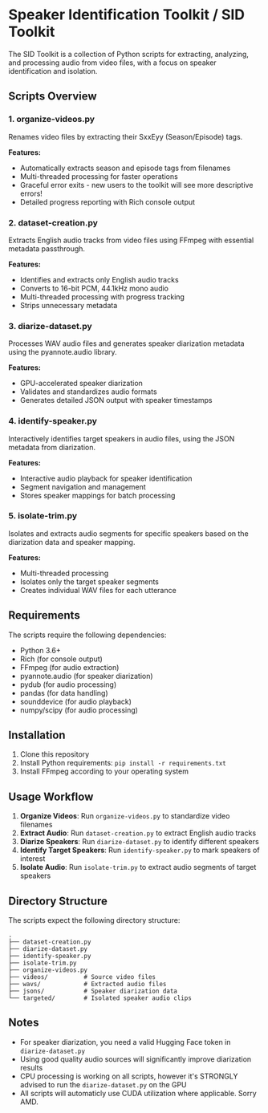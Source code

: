 # Speaker Identification Toolkit / SID Toolkit

The SID Toolkit is a collection of Python scripts for extracting, analyzing, and processing audio from video files, with a focus on speaker identification and isolation.

## Scripts Overview

### 1. organize-videos.py
Renames video files by extracting their SxxEyy (Season/Episode) tags.

**Features:**
- Automatically extracts season and episode tags from filenames
- Multi-threaded processing for faster operations
- Graceful error exits - new users to the toolkit will see more descriptive errors!
- Detailed progress reporting with Rich console output

### 2. dataset-creation.py
Extracts English audio tracks from video files using FFmpeg with essential metadata passthrough.

**Features:**
- Identifies and extracts only English audio tracks
- Converts to 16-bit PCM, 44.1kHz mono audio
- Multi-threaded processing with progress tracking
- Strips unnecessary metadata

### 3. diarize-dataset.py
Processes WAV audio files and generates speaker diarization metadata using the pyannote.audio library.

**Features:**
- GPU-accelerated speaker diarization
- Validates and standardizes audio formats
- Generates detailed JSON output with speaker timestamps

### 4. identify-speaker.py
Interactively identifies target speakers in audio files, using the JSON metadata from diarization.

**Features:**
- Interactive audio playback for speaker identification
- Segment navigation and management
- Stores speaker mappings for batch processing

### 5. isolate-trim.py
Isolates and extracts audio segments for specific speakers based on the diarization data and speaker mapping.

**Features:**
- Multi-threaded processing
- Isolates only the target speaker segments
- Creates individual WAV files for each utterance

## Requirements

The scripts require the following dependencies:
- Python 3.6+
- Rich (for console output)
- FFmpeg (for audio extraction)
- pyannote.audio (for speaker diarization)
- pydub (for audio processing)
- pandas (for data handling)
- sounddevice (for audio playback)
- numpy/scipy (for audio processing)

## Installation

1. Clone this repository
2. Install Python requirements: `pip install -r requirements.txt`
3. Install FFmpeg according to your operating system

## Usage Workflow

1. **Organize Videos**: Run `organize-videos.py` to standardize video filenames
2. **Extract Audio**: Run `dataset-creation.py` to extract English audio tracks
3. **Diarize Speakers**: Run `diarize-dataset.py` to identify different speakers
4. **Identify Target Speakers**: Run `identify-speaker.py` to mark speakers of interest
5. **Isolate Audio**: Run `isolate-trim.py` to extract audio segments of target speakers

## Directory Structure

The scripts expect the following directory structure:
```
.
├── dataset-creation.py
├── diarize-dataset.py
├── identify-speaker.py
├── isolate-trim.py
├── organize-videos.py
├── videos/          # Source video files
├── wavs/            # Extracted audio files
├── jsons/           # Speaker diarization data
└── targeted/        # Isolated speaker audio clips
```

## Notes

- For speaker diarization, you need a valid Hugging Face token in `diarize-dataset.py`
- Using good quality audio sources will significantly improve diarization results
- CPU processing is working on all scripts, however it's STRONGLY advised to run the `diarize-dataset.py` on the GPU
- All scripts will automaticly use CUDA utilization where applicable. Sorry AMD.
